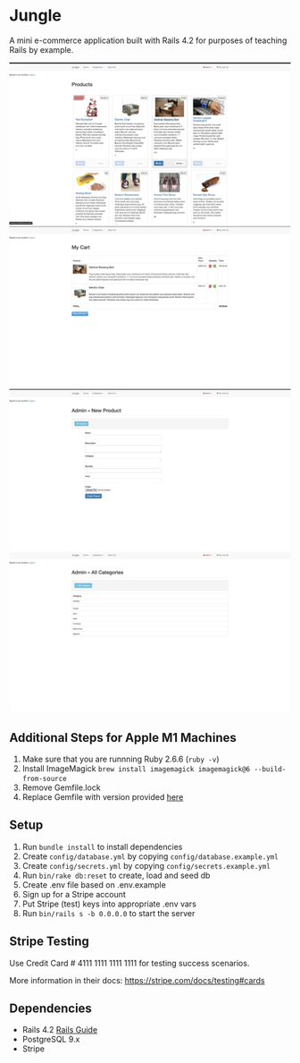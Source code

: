 # Jungle

A mini e-commerce application built with Rails 4.2 for purposes of teaching Rails by example.

!["products-page"](https://github.com/Mustafa31112/jungle-rails/blob/master/docs/products.png)
!["mycart-page"](https://github.com/Mustafa31112/jungle-rails/blob/master/docs/mycart.png)
!["new-products-page"](https://github.com/Mustafa31112/jungle-rails/blob/master/docs/newproducts.png)
!["category-page"](https://github.com/Mustafa31112/jungle-rails/blob/master/docs/category.png)

## Additional Steps for Apple M1 Machines

1. Make sure that you are runnning Ruby 2.6.6 (`ruby -v`)
1. Install ImageMagick `brew install imagemagick imagemagick@6 --build-from-source`
2. Remove Gemfile.lock
3. Replace Gemfile with version provided [here](https://gist.githubusercontent.com/FrancisBourgouin/831795ae12c4704687a0c2496d91a727/raw/ce8e2104f725f43e56650d404169c7b11c33a5c5/Gemfile)

## Setup

1. Run `bundle install` to install dependencies
2. Create `config/database.yml` by copying `config/database.example.yml`
3. Create `config/secrets.yml` by copying `config/secrets.example.yml`
4. Run `bin/rake db:reset` to create, load and seed db
5. Create .env file based on .env.example
6. Sign up for a Stripe account
7. Put Stripe (test) keys into appropriate .env vars
8. Run `bin/rails s -b 0.0.0.0` to start the server

## Stripe Testing

Use Credit Card # 4111 1111 1111 1111 for testing success scenarios.

More information in their docs: <https://stripe.com/docs/testing#cards>

## Dependencies

* Rails 4.2 [Rails Guide](http://guides.rubyonrails.org/v4.2/)
* PostgreSQL 9.x
* Stripe
